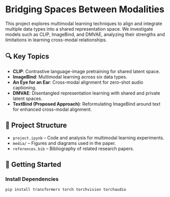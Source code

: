 # Bridging Spaces Between Modalities

This project explores multimodal learning techniques to align and integrate multiple data types into a shared representation space. We investigate models such as CLIP, ImageBind, and DMVAE, analyzing their strengths and limitations in learning cross-modal relationships.

## 🔍 Key Topics
- **CLIP**: Contrastive language-image pretraining for shared latent space.
- **ImageBind**: Multimodal learning across six data types.
- **An Eye for an Ear**: Cross-modal alignment for zero-shot audio captioning.
- **DMVAE**: Disentangled representation learning with shared and private latent spaces.
- **TextBind (Proposed Approach)**: Reformulating ImageBind around text for enhanced cross-modal alignment.

## 📂 Project Structure
- `project.ipynb` – Code and analysis for multimodal learning experiments.
- `media/` – Figures and diagrams used in the paper.
- `references.bib` – Bibliography of related research papers.

## 🚀 Getting Started

### Install Dependencies
```bash
pip install transformers torch torchvision torchaudio
